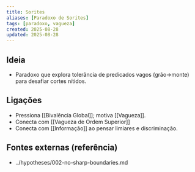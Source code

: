 ```yaml
---
title: Sorites
aliases: [Paradoxo de Sorites]
tags: [paradoxo, vagueza]
created: 2025-08-28
updated: 2025-08-28
---
```


## Ideia
- Paradoxo que explora tolerância de predicados vagos (grão→monte) para desafiar cortes nítidos.

## Ligações
- Pressiona [[Bivalência Global]]; motiva [[Vagueza]].
- Conecta com [[Vagueza de Ordem Superior]]
- Conecta com [[Informação]] ao pensar limiares e discriminação.

## Fontes externas (referência)
- ../hypotheses/002-no-sharp-boundaries.md

